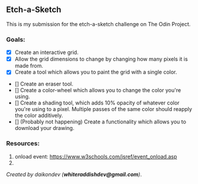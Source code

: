 ## Etch-a-Sketch

This is my submission for the etch-a-sketch challenge on The Odin Project.

### Goals:
- [x] Create an interactive grid.
- [x] Allow the grid dimensions to change by changing how many pixels it is made from.
- [x] Create a tool which allows you to paint the grid with a single color.
- [] Create an eraser tool.
- [] Create a color-wheel which allows you to change the color you're using.
- [] Create a shading tool, which adds 10% opacity of whatever color you're using to a pixel.
Multiple passes of the same color should reapply the color additively.
- [] (Probably not happening) Create a functionality which allows you to download your drawing.

### Resources:
1. onload event: https://www.w3schools.com/jsref/event_onload.asp
2. 


_Created by daikondev (__whiteraddishdev@gmail.com__)_.